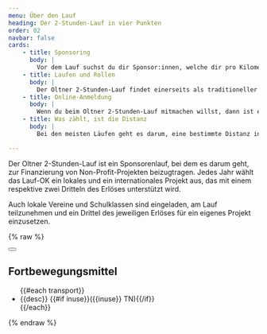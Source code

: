 ```yaml
---
menu: Über den Lauf
heading: Der 2-Stunden-Lauf in vier Punkten
order: 02
navbar: false
cards:
    - title: Sponsoring
      body: |
        Vor dem Lauf suchst du dir Sponsor:innen, welche dir pro Kilometer, den du am Lauf zurücklegst, einen bestimmten Betrag zusagen. Sponsor:innen findest du unter deinen Verwandten, Freunden, Arbeitskolleginnen etc. Oft sind auch Firmen bereit, Läufer:innen zu sponsern. Der Erlös des Laufs kommt den beschriebenen Projekten zugute.
    - title: Laufen und Rollen
      body: |
        Der Oltner 2-Stunden-Lauf findet einerseits als traditioneller Lauf-Event in der Oltner Innenstadt statt. Gestartet wird dabei am 18. September 2021 um 15 Uhr auf der Kirchgasse. Andererseits kann man vom 11. bis am 18. September auch am dezentralen «Lauf» teilnehmen. Neben dem Laufen ist eine <a href="#transport-popup" uk-toggle>breite Palette</a> von Fortbewegungsmitteln zugelassen. Vom Trottinett übers Velo bis zum Rollstuhl.
    - title: Online-Anmeldung
      body: |
        Wenn du beim Oltner 2-Stunden-Lauf mitmachen willst, dann ist es ganz wichtig, dass du dich <a href="/o2h#lang=de">anmeldest</a>. Im Anmeldesystem kannst du angeben, welches Fortbewegungsmittel du nutzen willst oder ob du am Lauf in der Oltner Innenstadt teilnehmen wirst. Du kannst dir das Lauf-Shirt bestellen und – ganz wichtig – : Du kannst deine Sponsoring-Zusagen verwalten.
    - title: Was zählt, ist die Distanz
      body: |
        Bei den meisten Läufen geht es darum, eine bestimmte Distanz in möglichst kurzer Zeit zurückzulegen. Beim 2-Stunden-Lauf ist es umgekehrt. Es geht darum, innerhalb von zwei Stunden eine möglichst grosse Distanz respektive beim Lauf in der Oltner Innenstadt möglichst viele Runden zurückzulegen. 

---
```

Der Oltner 2-Stunden-Lauf ist ein Sponsorenlauf, bei dem es darum geht, zur Finanzierung von Non-Profit-Projekten beizugtragen. Jedes Jahr wählt das Lauf-OK ein lokales und ein internationales Projekt aus, das mit einem respektive zwei Dritteln des Erlöses unterstützt wird. 

Auch lokale Vereine und Schulklassen sind eingeladen, am Lauf teilzunehmen und ein Drittel des jeweiligen Erlöses für ein eigenes Projekt einzusetzen.


{% raw %}
<!-- This is the modal with the default close button -->
<div class="webData" id="transport-popup" uk-modal>
    <div class="uk-modal-dialog uk-modal-body">
        <button class="uk-modal-close-default" type="button" uk-close></button>
        <h2 class="uk-modal-title">Fortbewegungsmittel</h2>
        <ul class="uk-list uk-list-hyphen">       
        {{#each transport}}
            <li>{{desc}} {{#if inuse}}({{inuse}} TN){{/if}}</li>
        {{/each}}        
        </ul>
    </div>
</div>
{% endraw %}